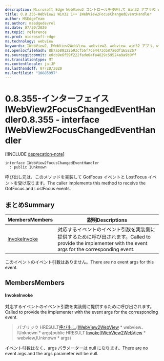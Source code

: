 ```yaml
---
description: Microsoft Edge WebView2 コントロールを使用して Win32 アプリの web コンテンツをホストする
title: 0.8.355-WebView2 Win32 C++ IWebView2FocusChangedEventHandler
author: MSEdgeTeam
ms.author: msedgedevrel
ms.date: 07/20/2020
ms.topic: reference
ms.prod: microsoft-edge
ms.technology: webview
keywords: IWebView2、IWebView2WebView、webview2、webview、win32 アプリ、win32、edge
ms.openlocfilehash: 8b7a588122b93cf56f7ce4473db87a0df16522b7
ms.sourcegitcommit: e0cb9e6f59f222fade6afa4829c59524a9a9b9ff
ms.translationtype: MT
ms.contentlocale: ja-JP
ms.lasthandoff: 07/20/2020
ms.locfileid: "10885997"
---
```

# <span data-ttu-id="8fdbd-104">0.8.355-インターフェイス IWebView2FocusChangedEventHandler</span><span class="sxs-lookup"><span data-stu-id="8fdbd-104">0.8.355 - interface IWebView2FocusChangedEventHandler</span></span> 

[!INCLUDE [deprecation-note](../../includes/deprecation-note.md)]

```
interface IWebView2FocusChangedEventHandler
  : public IUnknown
```

<span data-ttu-id="8fdbd-105">呼び出し元は、このメソッドを実装して GotFocus イベントと LostFocus イベントを受け取ります。</span><span class="sxs-lookup"><span data-stu-id="8fdbd-105">The caller implements this method to receive the GotFocus and LostFocus events.</span></span>

## <span data-ttu-id="8fdbd-106">まとめ</span><span class="sxs-lookup"><span data-stu-id="8fdbd-106">Summary</span></span>

 <span data-ttu-id="8fdbd-107">Members</span><span class="sxs-lookup"><span data-stu-id="8fdbd-107">Members</span></span>                        | <span data-ttu-id="8fdbd-108">説明</span><span class="sxs-lookup"><span data-stu-id="8fdbd-108">Descriptions</span></span>
--------------------------------|---------------------------------------------
[<span data-ttu-id="8fdbd-109">Invoke</span><span class="sxs-lookup"><span data-stu-id="8fdbd-109">Invoke</span></span>](#invoke) | <span data-ttu-id="8fdbd-110">対応するイベントのイベント引数を実装側に提供するために呼び出されます。</span><span class="sxs-lookup"><span data-stu-id="8fdbd-110">Called to provide the implementer with the event args for the corresponding event.</span></span>

<span data-ttu-id="8fdbd-111">このイベントのイベント引数はありません。</span><span class="sxs-lookup"><span data-stu-id="8fdbd-111">There are no event args for this event.</span></span>

## <span data-ttu-id="8fdbd-112">Members</span><span class="sxs-lookup"><span data-stu-id="8fdbd-112">Members</span></span>

#### <span data-ttu-id="8fdbd-113">Invoke</span><span class="sxs-lookup"><span data-stu-id="8fdbd-113">Invoke</span></span> 

<span data-ttu-id="8fdbd-114">対応するイベントのイベント引数を実装側に提供するために呼び出されます。</span><span class="sxs-lookup"><span data-stu-id="8fdbd-114">Called to provide the implementer with the event args for the corresponding event.</span></span>

> <span data-ttu-id="8fdbd-115">パブリック HRESULT[呼び出し](#invoke)([IWebView2WebView](IWebView2WebView.md) \* webview、IUnknown \* args)</span><span class="sxs-lookup"><span data-stu-id="8fdbd-115">public HRESULT [Invoke](#invoke)([IWebView2WebView](IWebView2WebView.md) \* webview,IUnknown \* args)</span></span>

<span data-ttu-id="8fdbd-116">イベント引数はなく、args パラメーターは null になります。</span><span class="sxs-lookup"><span data-stu-id="8fdbd-116">There are no event args and the args parameter will be null.</span></span>

